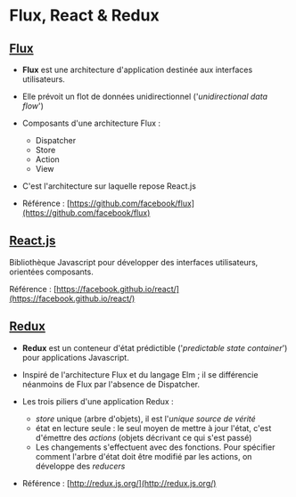 # Flux, React & Redux

## [Flux](flux.md)

* __Flux__ est une architecture d'application destinée aux interfaces utilisateurs. 

* Elle prévoit un flot de données unidirectionnel ('*unidirectional data flow*')

* Composants d'une architecture Flux : 

    * Dispatcher
    * Store
    * Action
    * View

* C'est l'architecture sur laquelle repose React.js

* Référence : [https://github.com/facebook/flux](https://github.com/facebook/flux)


## [React.js](react.md)

Bibliothèque Javascript pour développer des interfaces utilisateurs, orientées composants.

Référence : [https://facebook.github.io/react/](https://facebook.github.io/react/)

## [Redux](redux.md)

* __Redux__ est un conteneur d'état prédictible ('*predictable state container*') pour applications Javascript. 

* Inspiré de l'architecture Flux et du langage Elm ; il se différencie néanmoins de Flux par l'absence de Dispatcher.

* Les trois piliers d'une application Redux : 

    * _store_ unique (arbre d'objets), il est l'*unique source de vérité*
    * état en lecture seule : le seul moyen de mettre à jour l'état, c'est d'émettre des *actions* (objets décrivant ce qui s'est passé)
    * Les changements s'effectuent avec des fonctions. Pour spécifier comment l'arbre d'état doit être modifié par les actions, on développe des _reducers_

* Référence : [http://redux.js.org/](http://redux.js.org/)



